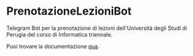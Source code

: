 # PrenotazioneLezioniBot
Telegram Bot per la prenotazione di lezioni dell'Università degli Studi di Perugia del corso di Informatica triennale.

Puoi trovare la documentazione <a href="RelazioneProgetto.pdf">qua</a>.
